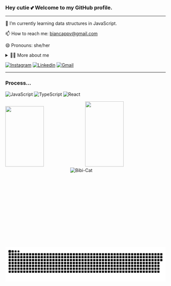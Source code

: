 ### Hey cutie 💕 Welcome to my GitHub profile.

---

🌱 I’m currently learning data structures in JavaScript.

📫 How to reach me: biancappv@gmail.com

😄 Pronouns: she/her 

<details>
  <summary>👨‍💻 More about me</summary>

  - 💬 Olá! Meu nome é Bianca, tenho 19 anos e sou de São Paulo. Eu estou estudando programação com o intuito de me dedicar e crescer na área da tecnologia. 

  - ⏳ Gosto muito de filmes, séries, animes, ler livros e mangás, jogar jogos online e ouvir músicas, das mais calmas às mais barulhentas. Sou apaixonada pela mente humana e já tive muito contato com áreas disciplinares voltadas para comunicação.

  - ⚡ Aqui estão alguns projetos e colaborações feitas por mim. Fique à vontade para navegar e entrar em contato.
    
</details>

</details>

[![Instagram](https://img.shields.io/badge/Instagram-E4405F?style=for-the-badge&logo=instagram&logoColor=white)](https://www.instagram.com/pvbiancap/)
[![Linkedin](https://img.shields.io/badge/LinkedIn-0077B5?style=for-the-badge&logo=linkedin&logoColor=white)](https://www.linkedin.com/in/bianca-pinheiro-pedrosa-de-vasconcelos-831320254/)
[![Gmail](https://img.shields.io/badge/Gmail-D14836?style=for-the-badge&logo=gmail&logoColor=white)](mailto:biancappv@gmail.com)

</details>

---
### Process...

<div>

![JavaScript](https://img.shields.io/badge/javascript-%23323330.svg?style=for-the-badge&logo=javascript&logoColor=%23F7DF1E)
![TypeScript](https://img.shields.io/badge/typescript-%23007ACC.svg?style=for-the-badge&logo=typescript&logoColor=white)
![React](https://img.shields.io/badge/React-20232A?style=for-the-badge&logo=react&logoColor=61DAFB)

</div>


<div align="left"> 
  
<img width="49%" height="190px" src="https://github-readme-stats.vercel.app/api?username=ppbiancav&icons=true&hide_border=true&theme=monokai"/>
<img align="right" alt="Bibi-Cat" height="250" width="300" src="https://www.icegif.com/wp-content/uploads/2023/06/icegif-85.gif">
<img width="49%" height="205px" src="https://github-readme-stats.vercel.app/api/top-langs/?username=ppbiancav&hide_border=true&theme=monokai&layout=compact"/>
<div>


<picture align="center">
  <source media="(prefers-color-scheme: dark)" srcset="https://raw.githubusercontent.com/ppbiancav/ppbiancav/output/github-contribution-grid-snake-dark.svg">
  <source media="(prefers-color-scheme: light)" srcset="https://raw.githubusercontent.com/ppbiancav/ppbiancav/output/github-contribution-grid-snake-dark.svg">
  <img align="center" alt="github contribution grid snake animation" src="https://raw.githubusercontent.com/ppbiancav/ppbiancav/output/github-contribution-grid-snake.svg">
</picture>



